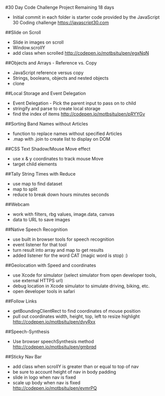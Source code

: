 #30 Day Code Challenge Project
Remaining 18 days
- Initial commit in each folder is starter code provided by the JavaScript 30 Coding challenge https://javascript30.com


##Slide on Scroll
- Slide in images on scroll
- Window.scrollY
- add class when scrolled
http://codepen.io/motbsitu/pen/egxNqN


##Objects and Arrays - Reference vs. Copy
- JavaScript reference versus copy
- Strings, booleans, objects and nested objects
- clone

##Local Storage and Event Delegation
- Event Delegation - Pick the parent input to pass on to child
- stringify and parse to create local storage
- find the index of items
http://codepen.io/motbsitu/pen/pRYYGv

##Sorting Band Names without Articles
- function to replace names without specified Articles
- .map with .join to create list to display on DOM

##CSS Text Shadow/Mouse Move effect
- use x & y coordinates to track mouse Move
- target child elements

##Tally String Times with Reduce
- use map to find dataset
- map to split
- reduce to break down hours minutes seconds

##Webcam
- work with filters, rbg values, image.data, canvas
- data to URL to save images

##Native Speech Recognition
- use built in browser tools for speech recognition
- event listener for that tool
- turn result into array and map to get results
- added listener for the word CAT (magic word is stop) :)

##Geolocation with Speed and coordinates
- use Xcode for simulator (select simulator from open developer tools, use external HTTPS url)
- debug location in Xcode simulator to simulate driving, biking, etc.
- open developer tools in safari

##Follow Links
- getBoundingClientRect to find coordinates of mouse position
- pull out coordinates width, height, top, left to resize highlight
http://codepen.io/motbsitu/pen/dvyRxx

##Speech-Synthesis
- Use browser speechSynthesis method
http://codepen.io/motbsitu/pen/gmbrqd

##Sticky Nav Bar
- add class when scrollY is greater than or equal to top of nav
- be sure to account height of nav in body padding
- slide in logo when nav is fixed
- scale up body when nav is fixed
http://codepen.io/motbsitu/pen/evmrPQ
